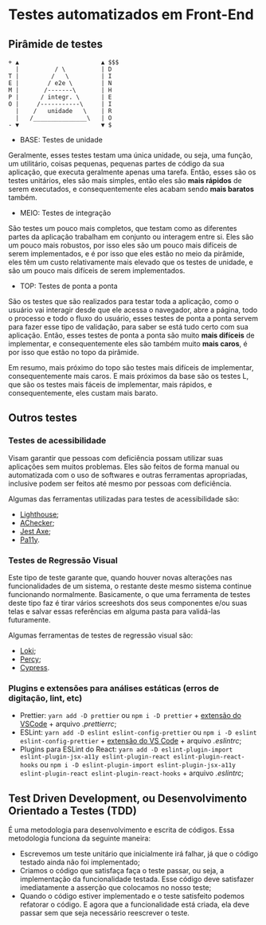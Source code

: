 # Testes automatizados em Front-End

## Pirâmide de testes

<!-- prettier-ignore -->
```
+ ▲                       ▲ $$$
  |          / \          | D
T |         /   \         | I
E |        / e2e \        | N
M |       /-------\       | H
P |      / integr. \      | E
O |     /-----------\     | I
  |    /   unidade   \    | R
  |   /_______________\   | O
- ▼                       ▼ $
```

- BASE: Testes de unidade

Geralmente, esses testes testam uma única unidade, ou seja, uma função, um utilitário, coisas pequenas, pequenas partes de código da sua aplicação, que executa geralmente apenas uma tarefa. Então, esses são os testes unitários, eles são mais simples, então eles são **mais rápidos** de serem executados, e consequentemente eles acabam sendo **mais baratos** também.

- MEIO: Testes de integração

São testes um pouco mais completos, que testam como as diferentes partes da aplicação trabalham em conjunto ou interagem entre si. Eles são um pouco mais robustos, por isso eles são um pouco mais difíceis de serem implementados, e é por isso que eles estão no meio da pirâmide, eles têm um custo relativamente mais elevado que os testes de unidade, e são um pouco mais difíceis de serem implementados.

- TOP: Testes de ponta a ponta

São os testes que são realizados para testar toda a aplicação, como o usuário vai interagir desde que ele acessa o navegador, abre a página, todo o processo e todo o fluxo do usuário, esses testes de ponta a ponta servem para fazer esse tipo de validação, para saber se está tudo certo com sua aplicação. Então, esses testes de ponta a ponta são muito **mais difíceis** de implementar, e consequentemente eles são também muito **mais caros**, é por isso que estão no topo da pirâmide.

Em resumo, mais próximo do topo são testes mais difíceis de implementar, consequentemente mais caros. E mais próximos da base são os testes L, que são os testes mais fáceis de implementar, mais rápidos, e consequentemente, eles custam mais barato.

## Outros testes

### Testes de acessibilidade

Visam garantir que pessoas com deficiência possam utilizar suas aplicações sem muitos problemas. Eles são feitos de forma manual ou automatizada com o uso de softwares e outras ferramentas apropriadas, inclusive podem ser feitos até mesmo por pessoas com deficiência.

Algumas das ferramentas utilizadas para testes de acessibilidade são:

- [Lighthouse](https://developer.chrome.com/docs/lighthouse/overview/);
- [AChecker](https://achecker.ca/);
- [Jest Axe](https://github.com/nickcolley/jest-axe);
- [Pa11y](https://github.com/pa11y/pa11y-ci).

### Testes de Regressão Visual

Este tipo de teste garante que, quando houver novas alterações nas funcionalidades de um sistema, o restante deste mesmo sistema continue funcionando normalmente. Basicamente, o que uma ferramenta de testes deste tipo faz é tirar vários screeshots dos seus componentes e/ou suas telas e salvar essas referências em alguma pasta para validá-las futuramente.

Algumas ferramentas de testes de regressão visual são:

- [Loki](https://loki.js.org/);
- [Percy](https://percy.io/);
- [Cypress](https://docs.cypress.io/guides/tooling/visual-testing).

### Plugins e extensões para análises estáticas (erros de digitação, lint, etc)

- Prettier: `yarn add -D prettier` ou `npm i -D prettier` + [extensão do VSCode](https://marketplace.visualstudio.com/items?itemName=esbenp.prettier-vscode) + arquivo _.prettierrc_;
- ESLint: `yarn add -D eslint eslint-config-prettier` ou `npm i -D eslint eslint-config-prettier` + [extensão do VS Code](https://marketplace.visualstudio.com/items?itemName=dbaeumer.vscode-eslint) + arquivo _.eslintrc_;
- Plugins para ESLint do React: `yarn add -D eslint-plugin-import eslint-plugin-jsx-a11y eslint-plugin-react eslint-plugin-react-hooks` ou `npm i -D eslint-plugin-import eslint-plugin-jsx-a11y eslint-plugin-react eslint-plugin-react-hooks` + arquivo _.eslintrc_;

## Test Driven Development, ou Desenvolvimento Orientado a Testes (TDD)

É uma metodologia para desenvolvimento e escrita de códigos. Essa metodologia funciona da seguinte maneira:

- Escrevemos um teste unitário que inicialmente irá falhar, já que o código testado ainda não foi implementado;
- Criamos o código que satisfaça faça o teste passar, ou seja, a implementação da funcionalidade testada. Esse código deve satisfazer imediatamente a asserção que colocamos no nosso teste;
- Quando o código estiver implementado e o teste satisfeito podemos refatorar o código. E agora que a funcionalidade está criada, ela deve passar sem que seja necessário reescrever o teste.
